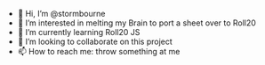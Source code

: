 - 👋 Hi, I’m @stormbourne
- 👀 I’m interested in melting my Brain to port a sheet over to Roll20
- 🌱 I’m currently learning Roll20 JS
- 💞️ I’m looking to collaborate on this project
- 📫 How to reach me: throw something at me

<!---
stormbourne/stormbourne is a ✨ special ✨ repository because its `README.md` (this file) appears on your GitHub profile.
You can click the Preview link to take a look at your changes.
--->
